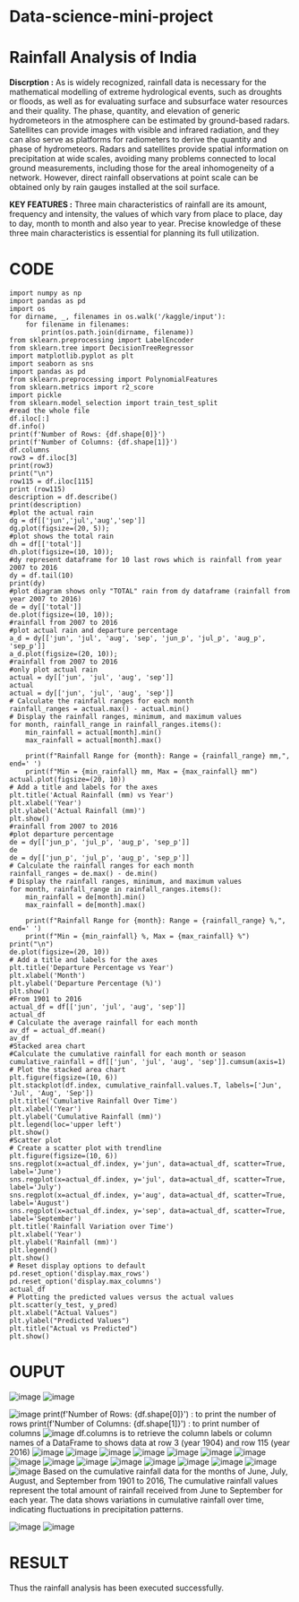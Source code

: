 # Data-science-mini-project
# Rainfall Analysis of India
**Discrption :**
As is widely recognized, rainfall data is necessary for the mathematical modelling of extreme hydrological events, such as droughts or floods, as well as for evaluating surface and subsurface water resources and their quality. The phase, quantity, and elevation of generic hydrometeors in the atmosphere can be estimated by ground-based radars. Satellites can provide images with visible and infrared radiation, and they can also serve as platforms for radiometers to derive the quantity and phase of hydrometeors. Radars and satellites provide spatial information on precipitation at wide scales, avoiding many problems connected to local ground measurements, including those for the areal inhomogeneity of a network. However, direct rainfall observations at point scale can be obtained only by rain gauges installed at the soil surface.

**KEY FEATURES :**
Three main characteristics of rainfall are its amount, frequency and intensity, the values of which vary from place to place, day to day, month to month and also year to year. Precise knowledge of these three main characteristics is essential for planning its full utilization.

# CODE
```
import numpy as np 
import pandas as pd 
import os
for dirname, _, filenames in os.walk('/kaggle/input'):
    for filename in filenames:
        print(os.path.join(dirname, filename))
from sklearn.preprocessing import LabelEncoder
from sklearn.tree import DecisionTreeRegressor
import matplotlib.pyplot as plt
import seaborn as sns
import pandas as pd
from sklearn.preprocessing import PolynomialFeatures
from sklearn.metrics import r2_score
import pickle
from sklearn.model_selection import train_test_split
#read the whole file 
df.iloc[:]
df.info()
print(f'Number of Rows: {df.shape[0]}')
print(f'Number of Columns: {df.shape[1]}')
df.columns
row3 = df.iloc[3]
print(row3)
print("\n")
row115 = df.iloc[115]
print (row115)
description = df.describe()
print(description)
#plot the actual rain 
dg = df[['jun','jul','aug','sep']]
dg.plot(figsize=(20, 5));
#plot shows the total rain 
dh = df[['total']]
dh.plot(figsize=(10, 10));
#dy represent dataframe for 10 last rows which is rainfall from year 2007 to 2016 
dy = df.tail(10)
print(dy)
#plot diagram shows only "TOTAL" rain from dy dataframe (rainfall from year 2007 to 2016)
de = dy[['total']]
de.plot(figsize=(10, 10));
#rainfall from 2007 to 2016
#plot actual rain and departure percentage 
a_d = dy[['jun', 'jul', 'aug', 'sep', 'jun_p', 'jul_p', 'aug_p', 'sep_p']]
a_d.plot(figsize=(20, 10));
#rainfall from 2007 to 2016
#only plot actual rain 
actual = dy[['jun', 'jul', 'aug', 'sep']]
actual
actual = dy[['jun', 'jul', 'aug', 'sep']]
# Calculate the rainfall ranges for each month
rainfall_ranges = actual.max() - actual.min()
# Display the rainfall ranges, minimum, and maximum values
for month, rainfall_range in rainfall_ranges.items():
    min_rainfall = actual[month].min()
    max_rainfall = actual[month].max()
    
    print(f"Rainfall Range for {month}: Range = {rainfall_range} mm,", end=' ')
    print(f"Min = {min_rainfall} mm, Max = {max_rainfall} mm")
actual.plot(figsize=(20, 10))
# Add a title and labels for the axes
plt.title('Actual Rainfall (mm) vs Year')
plt.xlabel('Year')
plt.ylabel('Actual Rainfall (mm)')
plt.show()
#rainfall from 2007 to 2016
#plot departure percentage 
de = dy[['jun_p', 'jul_p', 'aug_p', 'sep_p']]
de
de = dy[['jun_p', 'jul_p', 'aug_p', 'sep_p']]
# Calculate the rainfall ranges for each month
rainfall_ranges = de.max() - de.min()
# Display the rainfall ranges, minimum, and maximum values
for month, rainfall_range in rainfall_ranges.items():
    min_rainfall = de[month].min()
    max_rainfall = de[month].max()
    
    print(f"Rainfall Range for {month}: Range = {rainfall_range} %,", end=' ')
    print(f"Min = {min_rainfall} %, Max = {max_rainfall} %")
print("\n")
de.plot(figsize=(20, 10))
# Add a title and labels for the axes
plt.title('Departure Percentage vs Year')
plt.xlabel('Month')
plt.ylabel('Departure Percentage (%)')
plt.show()
#From 1901 to 2016
actual_df = df[['jun', 'jul', 'aug', 'sep']]
actual_df
# Calculate the average rainfall for each month
av_df = actual_df.mean()
av_df
#Stacked area chart
#Calculate the cumulative rainfall for each month or season
cumulative_rainfall = df[['jun', 'jul', 'aug', 'sep']].cumsum(axis=1)
# Plot the stacked area chart
plt.figure(figsize=(10, 6))
plt.stackplot(df.index, cumulative_rainfall.values.T, labels=['Jun', 'Jul', 'Aug', 'Sep'])
plt.title('Cumulative Rainfall Over Time')
plt.xlabel('Year')
plt.ylabel('Cumulative Rainfall (mm)')
plt.legend(loc='upper left')
plt.show()
#Scatter plot
# Create a scatter plot with trendline
plt.figure(figsize=(10, 6))
sns.regplot(x=actual_df.index, y='jun', data=actual_df, scatter=True, label='June')
sns.regplot(x=actual_df.index, y='jul', data=actual_df, scatter=True, label='July')
sns.regplot(x=actual_df.index, y='aug', data=actual_df, scatter=True, label='August')
sns.regplot(x=actual_df.index, y='sep', data=actual_df, scatter=True, label='September')
plt.title('Rainfall Variation over Time')
plt.xlabel('Year')
plt.ylabel('Rainfall (mm)')
plt.legend()
plt.show()
# Reset display options to default
pd.reset_option('display.max_rows')
pd.reset_option('display.max_columns')
actual_df
# Plotting the predicted values versus the actual values
plt.scatter(y_test, y_pred)
plt.xlabel("Actual Values")
plt.ylabel("Predicted Values")
plt.title("Actual vs Predicted")
plt.show()
```
# OUPUT
![image](https://github.com/sathiya7g/Data-science-mini-project/blob/e949b4308a72962fe55aa2e5b668981279d016f7/output1.png)
![image](https://github.com/sathiya7g/Data-science-mini-project/blob/main/output%202.png)

![image](https://github.com/sathiya7g/Data-science-mini-project/blob/main/output3.png)
print(f'Number of Rows: {df.shape[0]}') : to print the number of rows
print(f'Number of Columns: {df.shape[1]}') : to print number of columns
![image](https://github.com/sathiya7g/Data-science-mini-project/blob/main/output%204.png)
df.columns is to retrieve the column labels or column names of a DataFrame
to shows data at row 3 (year 1904) and row 115 (year 2016)
![image](https://github.com/sathiya7g/Data-science-mini-project/blob/main/output%205.png)
![image](https://github.com/sathiya7g/Data-science-mini-project/blob/main/output%206.png)
![image](https://github.com/sathiya7g/Data-science-mini-project/blob/main/output%206.1.png)
![image](https://github.com/sathiya7g/Data-science-mini-project/blob/main/output%207.png)
![image](https://github.com/sathiya7g/Data-science-mini-project/blob/main/output%208.png)
![image](https://github.com/sathiya7g/Data-science-mini-project/blob/main/output%209.png)
![image](https://github.com/sathiya7g/Data-science-mini-project/blob/main/output%2010.png)
![image](https://github.com/sathiya7g/Data-science-mini-project/blob/main/output%2011.png)
![image](https://github.com/sathiya7g/Data-science-mini-project/blob/main/output12.png)
![image](https://github.com/sathiya7g/Data-science-mini-project/blob/main/output%2013.png)
![image](https://github.com/sathiya7g/Data-science-mini-project/blob/main/output%2014.png)
![image](https://github.com/sathiya7g/Data-science-mini-project/blob/main/output%2015.png)
![image](https://github.com/sathiya7g/Data-science-mini-project/blob/main/output%2016.png)
![image](https://github.com/sathiya7g/Data-science-mini-project/blob/main/output%2017.png)
![image](https://github.com/sathiya7g/Data-science-mini-project/blob/main/output%2018.png)
![image](https://github.com/sathiya7g/Data-science-mini-project/blob/main/output%2019.png)
Based on the cumulative rainfall data for the months of June, July, August, and September from 1901 to 2016,
The cumulative rainfall values represent the total amount of rainfall received from June to September for each year. 
The data shows variations in cumulative rainfall over time, indicating fluctuations in precipitation patterns.

![image](https://github.com/sathiya7g/Data-science-mini-project/blob/main/output%2021.png)
![image](https://github.com/sathiya7g/Data-science-mini-project/blob/main/output%2022.png)


# RESULT

Thus the rainfall analysis has been executed successfully.

